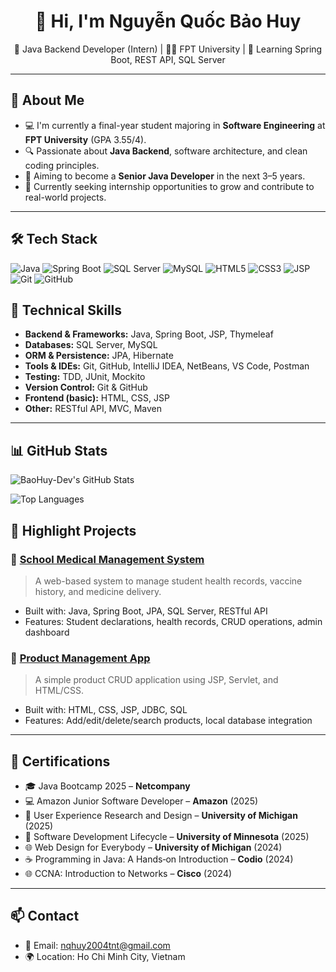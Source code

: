 <h1 align="center">👋 Hi, I'm Nguyễn Quốc Bảo Huy</h1>
<p align="center">
  🎯 Java Backend Developer (Intern) | 👨‍🎓 FPT University | 🌱 Learning Spring Boot, REST API, SQL Server
</p>

---

## 📌 About Me

- 💻 I'm currently a final-year student majoring in **Software Engineering** at **FPT University** (GPA 3.55/4).
- 🔍 Passionate about **Java Backend**, software architecture, and clean coding principles.
- 🚀 Aiming to become a **Senior Java Developer** in the next 3–5 years.
- 🤝 Currently seeking internship opportunities to grow and contribute to real-world projects.

---
## 🛠️ Tech Stack

![Java](https://img.shields.io/badge/Java-ED8B00?style=flat&logo=java&logoColor=white)
![Spring Boot](https://img.shields.io/badge/Spring_Boot-6DB33F?style=flat&logo=spring-boot&logoColor=white)
![SQL Server](https://img.shields.io/badge/SQL_Server-CC2927?style=flat&logo=microsoft-sql-server&logoColor=white)
![MySQL](https://img.shields.io/badge/MySQL-4479A1?style=flat&logo=mysql&logoColor=white)
![HTML5](https://img.shields.io/badge/HTML5-E34F26?style=flat&logo=html5&logoColor=white)
![CSS3](https://img.shields.io/badge/CSS3-1572B6?style=flat&logo=css3&logoColor=white)
![JSP](https://img.shields.io/badge/JSP-2A2A2A?style=flat)
![Git](https://img.shields.io/badge/Git-F05032?style=flat&logo=git&logoColor=white)
![GitHub](https://img.shields.io/badge/GitHub-181717?style=flat&logo=github&logoColor=white)

## 💼 Technical Skills

- **Backend & Frameworks:** Java, Spring Boot, JSP, Thymeleaf  
- **Databases:** SQL Server, MySQL  
- **ORM & Persistence:** JPA, Hibernate  
- **Tools & IDEs:** Git, GitHub, IntelliJ IDEA, NetBeans, VS Code, Postman  
- **Testing:** TDD, JUnit, Mockito  
- **Version Control:** Git & GitHub  
- **Frontend (basic):** HTML, CSS, JSP  
- **Other:** RESTful API, MVC, Maven

---

## 📊 GitHub Stats

<!-- Total GitHub Stats -->
![BaoHuy-Dev's GitHub Stats](https://github-readme-stats.vercel.app/api?username=BaoHuy-Dev&show_icons=true&theme=tokyonight)

<!-- Top Languages -->
![Top Languages](https://github-readme-stats.vercel.app/api/top-langs/?username=BaoHuy-Dev&layout=compact&theme=tokyonight)


## 📁 Highlight Projects

### 🔹 [School Medical Management System](https://github.com/lpaxxa/School_Medical_Management_System)
> A web-based system to manage student health records, vaccine history, and medicine delivery.

- Built with: Java, Spring Boot, JPA, SQL Server, RESTful API
- Features: Student declarations, health records, CRUD operations, admin dashboard

### 🔹 [Product Management App](https://github.com/BaoHuy-Dev/product-management)
> A simple product CRUD application using JSP, Servlet, and HTML/CSS.

- Built with: HTML, CSS, JSP, JDBC, SQL
- Features: Add/edit/delete/search products, local database integration

---

## 📜 Certifications

- 🎓 Java Bootcamp 2025 – **Netcompany**  
- 💻 Amazon Junior Software Developer – **Amazon** (2025)  
- 🧠 User Experience Research and Design – **University of Michigan** (2025)  
- 🔄 Software Development Lifecycle – **University of Minnesota** (2025)  
- 🌐 Web Design for Everybody – **University of Michigan** (2024)  
- ☕ Programming in Java: A Hands‑on Introduction – **Codio** (2024)  
- 🌐 CCNA: Introduction to Networks – **Cisco** (2024)

---

## 📫 Contact

- 📧 Email: [nqhuy2004tnt@gmail.com](mailto:nqhuy2004tnt@gmail.com)
- 🌍 Location: Ho Chi Minh City, Vietnam
